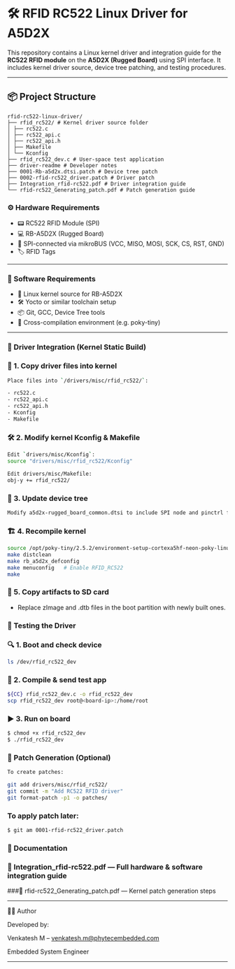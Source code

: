 # 🛠️ RFID RC522 Linux Driver for A5D2X

This repository contains a Linux kernel driver and integration guide for the **RC522 RFID module** on the **A5D2X (Rugged Board)** using SPI interface. It includes kernel driver source, device tree patching, and testing procedures.

---


## 📦 Project Structure

```text
rfid-rc522-linux-driver/
├── rfid_rc522/ # Kernel driver source folder
│ ├── rc522.c
│ ├── rc522_api.c
│ ├── rc522_api.h
│ ├── Makefile
│ └── Kconfig
├── rfid_rc522_dev.c # User-space test application
├── driver-readme # Developer notes
├── 0001-Rb-a5d2x.dtsi.patch # Device tree patch
├── 0002-rfid-rc522_driver.patch # Driver patch
├── Integration_rfid-rc522.pdf # Driver integration guide
└── rfid-rc522_Generating_patch.pdf # Patch generation guide

```

### ⚙️ Hardware Requirements

- 📟 RC522 RFID Module (SPI)
- 💻 RB-A5D2X (Rugged Board)
- 🔌 SPI-connected via mikroBUS (VCC, MISO, MOSI, SCK, CS, RST, GND)
- 🏷️ RFID Tags

---

### 🔧 Software Requirements

- 🐧 Linux kernel source for RB-A5D2X
- 🛠️ Yocto or similar toolchain setup
- 📦 Git, GCC, Device Tree tools
- 🧰 Cross-compilation environment (e.g. poky-tiny)

---

### 🚀 Driver Integration (Kernel Static Build)

### 📁 1. Copy driver files into kernel

```bash
Place files into `/drivers/misc/rfid_rc522/`:

- rc522.c
- rc522_api.c
- rc522_api.h
- Kconfig
- Makefile
```

### 🛠️ 2. Modify kernel Kconfig & Makefile

```bash
Edit `drivers/misc/Kconfig`:
source "drivers/misc/rfid_rc522/Kconfig"
```

```bash
Edit drivers/misc/Makefile:
obj-y += rfid_rc522/
```

### 🌲 3. Update device tree
```bash
Modify a5d2x-rugged_board_common.dtsi to include SPI node and pinctrl for RC522.
```

### 🏗️ 4. Recompile kernel

```bash
source /opt/poky-tiny/2.5.2/environment-setup-cortexa5hf-neon-poky-linux-musleabi
make distclean
make rb_a5d2x_defconfig
make menuconfig   # Enable RFID_RC522
make
```

### 💾 5. Copy artifacts to SD card
- Replace zImage and .dtb files in the boot partition with newly built ones.

### 🧪 Testing the Driver
### 🔍 1. Boot and check device
```bash
ls /dev/rfid_rc522_dev
```

### 🧰 2. Compile & send test app
```bash
${CC} rfid_rc522_dev.c -o rfid_rc522_dev
scp rfid_rc522_dev root@<board-ip>:/home/root
```

### ▶️ 3. Run on board
```bash
$ chmod +x rfid_rc522_dev
$ ./rfid_rc522_dev
```

### 🧵 Patch Generation (Optional)
```bash
To create patches:

git add drivers/misc/rfid_rc522/
git commit -m "Add RC522 RFID driver"
git format-patch -p1 -o patches/
```

### To apply patch later:
```bash
$ git am 0001-rfid-rc522_driver.patch
```

### 📄 Documentation
### 📘 Integration_rfid-rc522.pdf — Full hardware & software integration guide
###📘 rfid-rc522_Generating_patch.pdf — Kernel patch generation steps

---

👨‍💼 Author

Developed by:

Venkatesh M – venkatesh.m@phytecembedded.com

Embedded System Engineer

---
